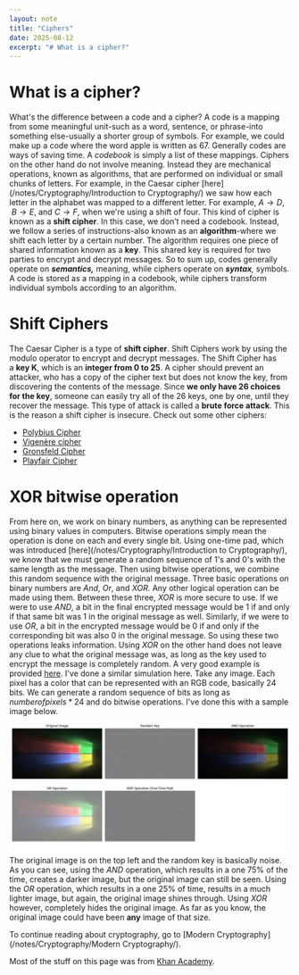 ```yaml
---
layout: note
title: "Ciphers"
date: 2025-08-12
excerpt: "# What is a cipher?"
---
```


# What is a cipher?
What's the difference between a code and a cipher?
A code is a mapping from some meaningful unit-such as a word, sentence, or phrase-into something else-usually a shorter group of symbols. For example, we could make up a code where the word apple is written as 67. Generally codes are ways of saving time. A _codebook_ is simply a list of these mappings.
Ciphers on the other hand do not involve meaning. Instead they are mechanical operations, known as algorithms, that are performed on individual or small chunks of letters. For example, in the Caesar cipher [here](/notes/Cryptography/Introduction to Cryptography/) we saw how each letter in the alphabet was mapped to a different letter. For example, $A \rightarrow D$,  $B \rightarrow E$, and $C \rightarrow F$, when we're using a shift of four. This kind of cipher is known as a **shift cipher**. In this case, we don’t need a codebook. Instead, we follow a series of instructions-also known as an **algorithm**-where we shift each letter by a certain number. The algorithm requires one piece of shared information known as a **key**. This shared key is required for two parties to encrypt and decrypt messages.
So to sum up, codes generally operate on _**semantics,**_ meaning, while ciphers operate on _**syntax**,_ symbols. A code is stored as a mapping in a codebook, while ciphers transform individual symbols according to an algorithm.

# Shift Ciphers
The Caesar Cipher is a type of **shift cipher**. Shift Ciphers work by using the modulo operator to encrypt and decrypt messages. The Shift Cipher has a **key K**, which is an **integer from 0 to 25**.
A cipher should prevent an attacker, who has a copy of the cipher text but does not know the key, from discovering the contents of the message. Since **we only have 26 choices for the key**, someone can easily try all of the 26 keys, one by one, until they recover the message. This type of attack is called a **brute force attack**. This is the reason a shift cipher is insecure.
Check out some other ciphers:
- [Polybius Cipher](https://en.wikipedia.org/wiki/Polybius_square)
- [Vigenère cipher](https://en.wikipedia.org/wiki/Vigen%C3%A8re_cipher)
- [Gronsfeld Cipher](https://en.wiktionary.org/wiki/Gronsfeld_cipher)
- [Playfair Cipher](https://en.wikipedia.org/wiki/Playfair_cipher)

# XOR bitwise operation
From here on, we work on binary numbers, as anything can be represented using binary values in computers. Bitwise operations simply mean the operation is done on each and every single bit.
Using one-time pad, which was introduced [here](/notes/Cryptography/Introduction to Cryptography/), we know that we must generate a random sequence of 1's and 0's with the same length as the message. Then using bitwise operations, we combine this random sequence with the original message. Three basic operations on binary numbers are *And*, *Or*, and *XOR*. Any other logical operation can be made using them. Between these three, _XOR_ is more secure to use. If we were to use _AND_, a bit in the final encrypted message would be 1 if and only if that same bit was 1 in the original message as well. Similarly, if we were to use _OR_, a bit in the encrypted message would be 0 if and only if the corresponding bit was also 0 in the original message. So using these two operations leaks information. Using _XOR_ on the other hand does not leave any clue to what the original message was, as long as the key used to encrypt the message is completely random.
A very good example is provided [here](https://www.khanacademy.org/computing/computer-science/cryptography/ciphers/a/xor-and-the-one-time-pad). I've done a similar simulation here. Take any image. Each pixel has a color that can be represented with an RGB code, basically 24 bits. We can generate a random sequence of bits as long as $number of pixels * 24$ and do bitwise operations. I've done this with a sample image below.
![Figure_1.png](/assets/Cryptography/Figure_1.png)
The original image is on the top left and the random key is basically noise. As you can see, using the _AND_ operation, which results in a one $75 \%$ of the time, creates a darker image, but the original image can still be seen. Using the _OR_ operation, which results in a one $25 \%$ of time, results in a much lighter image, but again, the original image shines through. Using _XOR_ however, completely hides the original image. As far as you know, the original image could have been __any__ image of that size. 

To continue reading about cryptography, go to [Modern Cryptography](/notes/Cryptography/Modern Cryptography/).

Most of the stuff on this page was from [Khan Academy](https://www.khanacademy.org/computing/computer-science/cryptography).